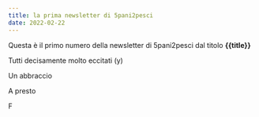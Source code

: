 ```yaml
---
title: la prima newsletter di 5pani2pesci
date: 2022-02-22
---
```


Questa è il primo numero della newsletter di 5pani2pesci
dal titolo **{{title}}**

Tutti decisamente molto eccitati (y)

Un abbraccio

A presto

F
